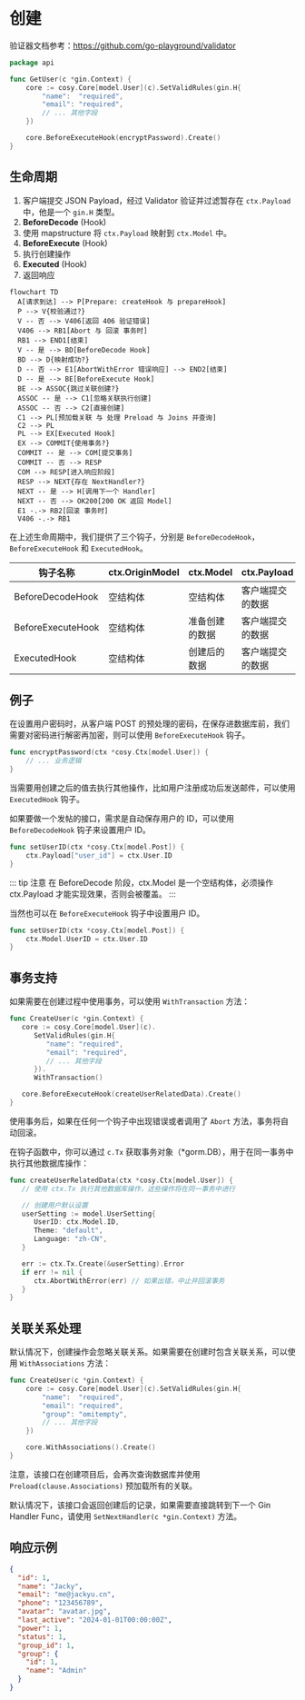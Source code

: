 # 创建

验证器文档参考：https://github.com/go-playground/validator

```go
package api

func GetUser(c *gin.Context) {
	core := cosy.Core[model.User](c).SetValidRules(gin.H{
		"name":  "required",
		"email": "required",
		// ... 其他字段
	})

	core.BeforeExecuteHook(encryptPassword).Create()
}
```

## 生命周期

1. 客户端提交 JSON Payload，经过 Validator 验证并过滤暂存在 `ctx.Payload` 中，他是一个 `gin.H` 类型。
2. **BeforeDecode** (Hook)
3. 使用 mapstructure 将 `ctx.Payload` 映射到 `ctx.Model` 中。
4. **BeforeExecute** (Hook)
5. 执行创建操作
6. **Executed** (Hook)
7. 返回响应

```mermaid
flowchart TD
  A[请求到达] --> P[Prepare: createHook 与 prepareHook]
  P --> V{校验通过?}
  V -- 否 --> V406[返回 406 验证错误]
  V406 --> RB1[Abort 与 回滚 事务时]
  RB1 --> END1[结束]
  V -- 是 --> BD[BeforeDecode Hook]
  BD --> D{映射成功?}
  D -- 否 --> E1[AbortWithError 错误响应] --> END2[结束]
  D -- 是 --> BE[BeforeExecute Hook]
  BE --> ASSOC{跳过关联创建?}
  ASSOC -- 是 --> C1[忽略关联执行创建]
  ASSOC -- 否 --> C2[直接创建]
  C1 --> PL[预加载关联 与 处理 Preload 与 Joins 并查询]
  C2 --> PL
  PL --> EX[Executed Hook]
  EX --> COMMIT{使用事务?}
  COMMIT -- 是 --> COM[提交事务]
  COMMIT -- 否 --> RESP
  COM --> RESP[进入响应阶段]
  RESP --> NEXT{存在 NextHandler?}
  NEXT -- 是 --> H[调用下一个 Handler]
  NEXT -- 否 --> OK200[200 OK 返回 Model]
  E1 -.-> RB2[回滚 事务时]
  V406 -.-> RB1
```

在上述生命周期中，我们提供了三个钩子，分别是 `BeforeDecodeHook`，`BeforeExecuteHook` 和 `ExecutedHook`。

| 钩子名称              | ctx.OriginModel | ctx.Model | ctx.Payload |
|-------------------|-----------------|-----------|-------------|
| BeforeDecodeHook  | 空结构体            | 空结构体      | 客户端提交的数据    |
| BeforeExecuteHook | 空结构体            | 准备创建的数据   | 客户端提交的数据    |
| ExecutedHook      | 空结构体            | 创建后的数据    | 客户端提交的数据    |

## 例子
在设置用户密码时，从客户端 POST 的预处理的密码，在保存进数据库前，我们需要对密码进行解密再加密，则可以使用 `BeforeExecuteHook` 钩子。

```go
func encryptPassword(ctx *cosy.Ctx[model.User]) {
    // ... 业务逻辑
}
```

当需要用创建之后的值去执行其他操作，比如用户注册成功后发送邮件，可以使用 `ExecutedHook` 钩子。

如果要做一个发帖的接口，需求是自动保存用户的 ID，可以使用 `BeforeDecodeHook` 钩子来设置用户 ID。

```go
func setUserID(ctx *cosy.Ctx[model.Post]) {
    ctx.Payload["user_id"] = ctx.User.ID
}
```

::: tip 注意
在 BeforeDecode 阶段，ctx.Model 是一个空结构体，必须操作 ctx.Payload 才能实现效果，否则会被覆盖。
:::

当然也可以在 `BeforeExecuteHook` 钩子中设置用户 ID。
```go
func setUserID(ctx *cosy.Ctx[model.Post]) {
    ctx.Model.UserID = ctx.User.ID
}
```

## 事务支持

如果需要在创建过程中使用事务，可以使用 `WithTransaction` 方法：

```go
func CreateUser(c *gin.Context) {
   core := cosy.Core[model.User](c).
      SetValidRules(gin.H{
         "name": "required",
         "email": "required",
         // ... 其他字段
      }).
      WithTransaction()

   core.BeforeExecuteHook(createUserRelatedData).Create()
}
```

使用事务后，如果在任何一个钩子中出现错误或者调用了 `Abort` 方法，事务将自动回滚。

在钩子函数中，你可以通过 `c.Tx` 获取事务对象（*gorm.DB），用于在同一事务中执行其他数据库操作：

```go
func createUserRelatedData(ctx *cosy.Ctx[model.User]) {
   // 使用 ctx.Tx 执行其他数据库操作，这些操作将在同一事务中进行

   // 创建用户默认设置
   userSetting := model.UserSetting{
      UserID: ctx.Model.ID,
      Theme: "default",
      Language: "zh-CN",
   }

   err := ctx.Tx.Create(&userSetting).Error
   if err != nil {
      ctx.AbortWithError(err) // 如果出错，中止并回滚事务
   }
}
```

## 关联关系处理

默认情况下，创建操作会忽略关联关系。如果需要在创建时包含关联关系，可以使用 `WithAssociations` 方法：

```go
func CreateUser(c *gin.Context) {
    core := cosy.Core[model.User](c).SetValidRules(gin.H{
        "name":  "required",
        "email": "required",
        "group": "omitempty",
        // ... 其他字段
    })

    core.WithAssociations().Create()
}
```

注意，该接口在创建项目后，会再次查询数据库并使用 `Preload(clause.Associations)` 预加载所有的关联。

默认情况下，该接口会返回创建后的记录，如果需要直接跳转到下一个 Gin Handler Func，请使用 `SetNextHandler(c *gin.Context)` 方法。

## 响应示例

```json
{
  "id": 1,
  "name": "Jacky",
  "email": "me@jackyu.cn",
  "phone": "123456789",
  "avatar": "avatar.jpg",
  "last_active": "2024-01-01T00:00:00Z",
  "power": 1,
  "status": 1,
  "group_id": 1,
  "group": {
    "id": 1,
    "name": "Admin"
  }
}
```
